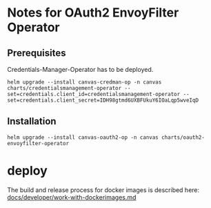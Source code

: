 # Notes for OAuth2 EnvoyFilter Operator

## Prerequisites

Credentials-Manager-Operator has to be deployed.

```
helm upgrade --install canvas-credman-op -n canvas charts/credentialsmanagement-operator --set=credentials.client_id=credentialsmanagement-operator --set=credentials.client_secret=IDH98gtmd6UXBFUkuY6IOaLqp5wveIqD
```


## Installation

```
helm upgrade --install canvas-oauth2-op -n canvas charts/oauth2-envoyfilter-operator
```

# deploy

The build and release process for docker images is described here:
[docs/developer/work-with-dockerimages.md](../../../../docs/developer/work-with-dockerimages.md)

